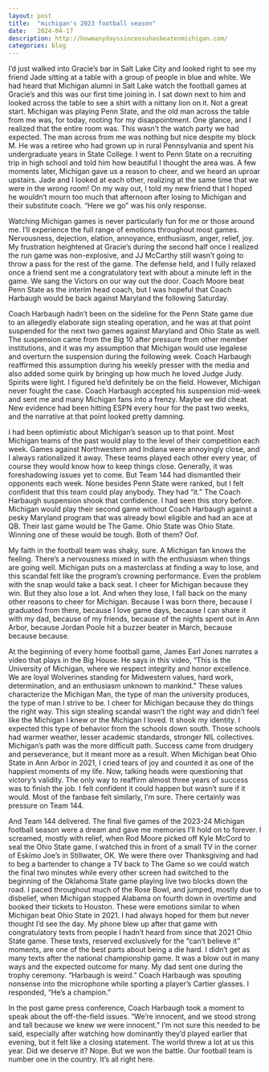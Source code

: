 ```yaml
---
layout: post
title:  "michigan's 2023 football season"
date:   2024-04-17
description: http://howmanydayssinceosuhasbeatenmichigan.com/
categories: blog
---
```


I’d just walked into Gracie’s bar in Salt Lake City and looked right to see my friend Jade sitting at a table with a group of people in blue and white. We had heard that Michigan alumni in Salt Lake watch the football games at Gracie’s and this was our first time joining in. I sat down next to him and looked across the table to see a shirt with a nittany lion on it. Not a great start. Michigan was playing Penn State, and the old man across the table from me was, for today, rooting for my disappointment. One glance, and I realized that the entire room was. This wasn’t the watch party we had expected. The man across from me was nothing but nice despite my block M. He was a retiree who had grown up in rural Pennsylvania and spent his undergraduate years in State College. I went to Penn State on a recruiting trip in high school and told him how beautiful I thought the area was. A few moments later, Michigan gave us a reason to cheer, and we heard an uproar upstairs. Jade and I looked at each other, realizing at the same time that we were in the wrong room! On my way out, I told my new friend that I hoped he wouldn’t mourn too much that afternoon after losing to Michigan and their substitute coach. “Here we go” was his only response.

Watching Michigan games is never particularly fun for me or those around me. I’ll experience the full range of emotions throughout most games. Nervousness, dejection, elation, annoyance, enthusiasm, anger, relief, joy. My frustration heightened at Gracie’s during the second half once I realized the run game was non-explosive, and JJ McCarthy still wasn’t going to throw a pass for the rest of the game. The defense held, and I fully relaxed once a friend sent me a congratulatory text with about a minute left in the game. We sang the Victors on our way out the door. Coach Moore beat Penn State as the interim head coach, but I was hopeful that Coach Harbaugh would be back against Maryland the following Saturday.

Coach Harbaugh hadn’t been on the sideline for the Penn State game due to an allegedly elaborate sign stealing operation, and he was at that point suspended for the next two games against Maryland and Ohio State as well. The suspension came from the Big 10 after pressure from other member institutions, and it was my assumption that Michigan would use legalese and overturn the suspension during the following week. Coach Harbaugh reaffirmed this assumption during his weekly presser with the media and also added some quirk by bringing up how much he loved Judge Judy. Spirits were light. I figured he’d definitely be on the field. However, Michigan never fought the case. Coach Harbaugh accepted his suspension mid-week and sent me and many Michigan fans into a frenzy. Maybe we did cheat. New evidence had been hitting ESPN every hour for the past two weeks, and the narrative at that point looked pretty damning.

I had been optimistic about Michigan’s season up to that point. Most Michigan teams of the past would play to the level of their competition each week. Games against Northwestern and Indiana were annoyingly close, and I always rationalized it away. These teams played each other every year, of course they would know how to keep things close. Generally, it was foreshadowing issues yet to come. But Team 144 had dismantled their opponents each week. None besides Penn State were ranked, but I felt confident that this team could play anybody. They had “it.” The Coach Harbaugh suspension shook that confidence. I had seen this story before. Michigan would play their second game without Coach Harbaugh against a pesky Maryland program that was already bowl eligible and had an ace at QB. Their last game would be The Game. Ohio State was Ohio State. Winning one of these would be tough. Both of them? Oof.

My faith in the football team was shaky, sure. A Michigan fan knows the feeling. There’s a nervousness mixed in with the enthusiasm when things are going well. Michigan puts on a masterclass at finding a way to lose, and this scandal felt like the program’s crowning performance. Even the problem with the snap would take a back seat. I cheer for Michigan because they win. But they also lose a lot. And when they lose, I fall back on the many other reasons to cheer for Michigan. Because I was born there, because I graduated from there, because I love game days, because I can share it with my dad, because of my friends, because of the nights spent out in Ann Arbor, because Jordan Poole hit a buzzer beater in March, because because because. 

At the beginning of every home football game, James Earl Jones narrates a video that plays in the Big House. He says in this video, “This is the University of Michigan, where we respect integrity and honor excellence. We are loyal Wolverines standing for Midwestern values, hard work, determination, and an enthusiasm unknown to mankind.” These values characterize the Michigan Man, the type of man the university produces, the type of man I strive to be. I cheer for Michigan because they do things the right way. This sign stealing scandal wasn’t the right way and didn’t feel like the Michigan I knew or the Michigan I loved. It shook my identity. I expected this type of behavior from the schools down south. Those schools had warmer weather, lesser academic standards, stronger NIL collectives. Michigan’s path was the more difficult path. Success came from drudgery and perseverance, but it meant more as a result. When Michigan beat Ohio State in Ann Arbor in 2021, I cried tears of joy and counted it as one of the happiest moments of my life. Now, talking heads were questioning that victory’s validity. The only way to reaffirm almost three years of success was to finish the job. I felt confident it could happen but wasn’t sure if it would. Most of the fanbase felt similarly, I’m sure. There certainly was pressure on Team 144.

And Team 144 delivered. The final five games of the 2023-24 Michigan football season were a dream and gave me memories I’ll hold on to forever. I screamed, mostly with relief, when Rod Moore picked off Kyle McCord to seal the Ohio State game. I watched this in front of a small TV in the corner of Eskimo Joe’s in Stillwater, OK. We were there over Thanksgiving and had to beg a bartender to change a TV back to The Game so we could watch the final two minutes while every other screen had switched to the beginning of the Oklahoma State game playing live two blocks down the road. I paced throughout much of the Rose Bowl, and jumped, mostly due to disbelief, when Michigan stopped Alabama on fourth down in overtime and booked their tickets to Houston. These were emotions similar to when Michigan beat Ohio State in 2021. I had always hoped for them but never thought I’d see the day. My phone blew up after that game with congratulatory texts from people I hadn’t heard from since that 2021 Ohio State game. These texts, reserved exclusively for the “can’t believe it” moments, are one of the best parts about being a die hard. I didn’t get as many texts after the national championship game. It was a blow out in many ways and the expected outcome for many. My dad sent one during the trophy ceremony. “Harbaugh is weird.” Coach Harbaugh was spouting nonsense into the microphone while sporting a player’s Cartier glasses. I responded, “He’s a champion.”

In the post game press conference, Coach Harbaugh took a moment to speak about the off-the-field issues. “We’re innocent, and we stood strong and tall because we knew we were innocent.” I’m not sure this needed to be said, especially after watching how dominantly they’d played earlier that evening, but it felt like a closing statement. The world threw a lot at us this year. Did we deserve it? Nope. But we won the battle. Our football team is number one in the country. It’s all right here.
